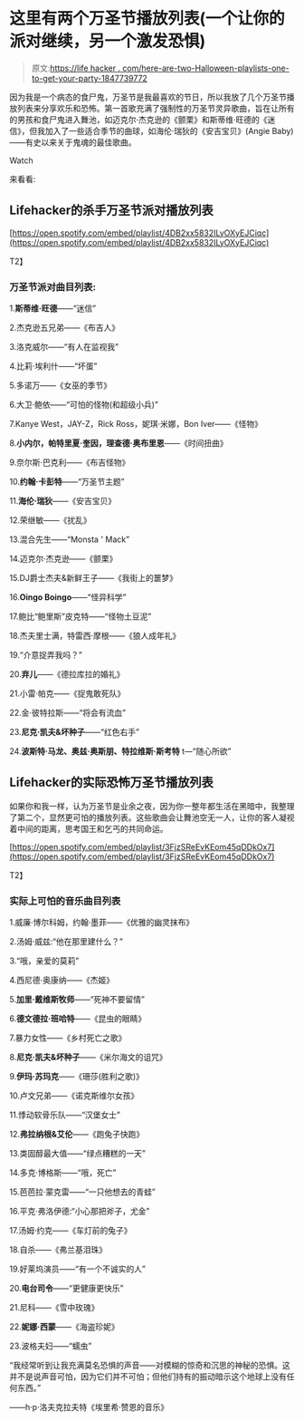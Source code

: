 # 这里有两个万圣节播放列表(一个让你的派对继续，另一个激发恐惧)

> 原文:[https://life hacker . com/here-are-two-Halloween-playlists-one-to-get-your-party-1847739772](https://lifehacker.com/here-are-two-halloween-playlists-one-to-get-your-party-1847739772)

因为我是一个病态的食尸鬼，万圣节是我最喜欢的节日，所以我放了几个万圣节播放列表来分享欢乐和恐怖。第一首歌充满了强制性的万圣节灵异歌曲，旨在让所有的男孩和食尸鬼进入舞池，如迈克尔·杰克逊的《颤栗》和斯蒂维·旺德的《迷信》，但我加入了一些适合季节的曲球，如海伦·瑞狄的《安吉宝贝》(Angie Baby)——有史以来关于鬼魂的最佳歌曲。

Watch

来看看:

## Lifehacker的杀手万圣节派对播放列表

[https://open.spotify.com/embed/playlist/4DB2xx5832ILyOXyEJCiqc](https://open.spotify.com/embed/playlist/4DB2xx5832ILyOXyEJCiqc)

T2】

### 万圣节派对曲目列表:

1.**斯蒂维·旺德**——“迷信”

2.杰克逊五兄弟——《布吉人》

3.洛克威尔——“有人在监视我”

4.比莉·埃利什——“坏蛋”

5.多诺万——《女巫的季节》

6.大卫·鲍依——“可怕的怪物(和超级小兵)”

7.Kanye West，JAY-Z，Rick Ross，妮琪·米娜，Bon Iver——《怪物》

8.**小内尔，帕特里夏·奎因，理查德·奥布里恩**——《时间扭曲》

9.奈尔斯·巴克利——《布吉怪物》

10.**约翰·卡彭特**——“万圣节主题”

11.**海伦·瑞狄**——《安吉宝贝》

12.荣继敏——《扰乱》

13.混合先生——“Monsta ' Mack”

14.迈克尔·杰克逊——《颤栗》

15.DJ爵士杰夫&新鲜王子——《我街上的噩梦》

16.**Oingo Boingo**——“怪异科学”

17.鲍比“鲍里斯”皮克特——“怪物土豆泥”

18.杰夫里士满，特雷西·摩根——《狼人成年礼》

19.“介意捉弄我吗？”

20.**弃儿**——《德拉库拉的婚礼》

21.小雷·帕克——《捉鬼敢死队》

22.金·彼特拉斯——“将会有流血”

23.**尼克·凯夫&坏种子**——“红色右手”

24.**波斯特·马龙、奥兹·奥斯朋、特拉维斯·斯考特** t—“随心所欲”

## Lifehacker的实际恐怖万圣节播放列表

如果你和我一样，认为万圣节是业余之夜，因为你一整年都生活在黑暗中，我整理了第二个，显然更可怕的播放列表。这些歌曲会让舞池空无一人，让你的客人凝视着中间的距离，思考国王和乞丐的共同命运。

[https://open.spotify.com/embed/playlist/3FjzSReEvKEom45qDDkOx7](https://open.spotify.com/embed/playlist/3FjzSReEvKEom45qDDkOx7)

T2】

### 实际上可怕的音乐曲目列表

1.威廉·博尔科姆，约翰·墨菲——《优雅的幽灵抹布》

2.汤姆·威兹:“他在那里建什么？”

3.“哦，亲爱的莫莉”

4.西尼德·奥康纳——《杰姬》

5.**加里·戴维斯牧师**——“死神不要留情”

6.**德文德拉·班哈特**——《昆虫的眼睛》

7.暴力女性——《乡村死亡之歌》

8.**尼克·凯夫&坏种子**——《米尔海文的诅咒》

9.**伊玛·苏玛克**——《珊莎(胜利之歌)》

10.卢文兄弟——《诺克斯维尔女孩》

11.悸动软骨乐队——“汉堡女士”

12.**弗拉纳根&艾伦**——《跑兔子快跑》

13.类固醇最大值——“绿点糟糕的一天”

14.多克·博格斯——“哦，死亡”

15.芭芭拉·蒙克雷——“一只他想去的青蛙”

16.平克·弗洛伊德:“小心那把斧子，尤金”

17.汤姆·约克——《车灯前的兔子》

18.自杀——《弗兰基泪珠》

19.好莱坞演员——“有一个不诚实的人”

20.**电台司令**——“更健康更快乐”

21.尼科——《雪中玫瑰》

22.**妮娜·西蒙**——《海盗珍妮》

23.波格夫妇——“蠕虫”

“我经常听到让我充满莫名恐惧的声音——对模糊的惊奇和沉思的神秘的恐惧。这并不是说声音可怕，因为它们并不可怕；但他们持有的振动暗示这个地球上没有任何东西。”

——h·p·洛夫克拉夫特《埃里希·赞恩的音乐》